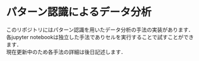 # パターン認識によるデータ分析
このリポジトリにはパターン認識を用いたデータ分析の手法の実装があります．  
各jupyter notebookは独立した手法でありセルを実行することで試すことができます．  
現在更新中のため各手法の詳細は後日記述します．  